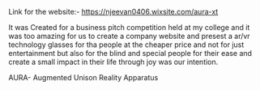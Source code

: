 Link for the website:-  https://njeevan0406.wixsite.com/aura-xt

It was Created for a business pitch competition held at my college and it was too amazing for us to create a company website and presest a ar/vr technology glasses for tha people at the cheaper price and not for just entertainment but also for the blind and special people for their ease and create a small impact in their life through joy was our intention.

AURA- Augmented Unison Reality Apparatus
